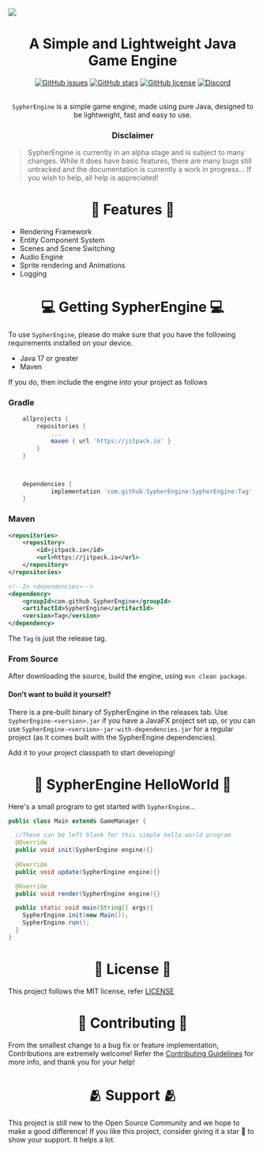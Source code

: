 <img src="https://github.com/SypherEngine/SypherEngine/blob/main/logos/SypherEngineBanner.svg">
<h1 align="center"><strong>A Simple and Lightweight Java Game Engine</strong></h1>

<div align="center">
  <a href="https://github.com/SypherEngine/SypherEngine/issues"><img alt="GitHub issues" src="https://img.shields.io/github/issues/SypherEngine/SypherEngine?style=for-the-badge"></a>
  <a href="https://github.com/SypherEngine/SypherEngine/stargazers"><img alt="GitHub stars" src="https://img.shields.io/github/stars/SypherEngine/SypherEngine?style=for-the-badge"></a>
  <a href="https://github.com/SypherEngine/SypherEngine/blob/main/LICENSE"><img alt="GitHub license" src="https://img.shields.io/github/license/SypherEngine/SypherEngine?style=for-the-badge"></a>
  <a href="https://discord.gg/NqEfyxVufP"><img alt="Discord" src="https://img.shields.io/discord/933650222347857971?style=for-the-badge"></a>
</div>

<br>

<p align="center"><code>SypherEngine</code> is a simple game engine, made using pure Java, designed to be lightweight, fast and easy to use.</p> 

<h3 align="center"><strong>Disclaimer</strong></h3> 

> SypherEngine is currently in an alpha stage and is subject to many changes. While it does have basic features, there are many bugs still untracked and the documentation is currently a work in progress... If you wish to help, all help is appreciated!

<h1 align="center">🔨 Features 🔨</h1> 

- Rendering Framework
- Entity Component System
- Scenes and Scene Switching
- Audio Engine
- Sprite rendering and Animations
- Logging

<h1 align="center">💻 Getting SypherEngine 💻</h1>

To use `SypherEngine`, please do make sure that you have the following requirements installed on your device.

- Java 17 or greater
- Maven

If you do, then include the engine into your project as follows

### Gradle
```groovy
	allprojects {
		repositories {
			...
			maven { url 'https://jitpack.io' }
		}
	}



	dependencies {
	        implementation 'com.github.SypherEngine:SypherEngine:Tag'
	}

```

### Maven
```xml
<repositories>
	<repository>	
		<id>jitpack.io</id>
		<url>https://jitpack.io</url>
	</repository>
</repositories>

<!--In <dependencies>-->
<dependency>
  	<groupId>com.github.SypherEngine</groupId>
  	<artifactId>SypherEngine</artifactId>
  	<version>Tag</version>
</dependency>
```

The `Tag` is just the release tag.

### From Source

After downloading the source, build the engine, using `mvn clean package`.

#### Don't want to build it yourself?
There is a pre-built binary of SypherEngine in the releases tab. Use `SypherEngine-<version>.jar` if you have a JavaFX project set up, or you can use `SypherEngine-<version>-jar-with-dependencies.jar` for a regular project (as it comes built with the SypherEngine dependencies).

Add it to your project classpath to start developing!

<h1 align="center">👋 SypherEngine HelloWorld 👋</h1>

Here's a small program to get started with `SypherEngine`...

```java
public class Main extends GameManager {

  //These can be left blank for this simple hello world program
  @Override
  public void init(SypherEngine engine){}
  
  @Override
  public void update(SypherEngine engine){}

  @Override
  public void render(SypherEngine engine){}

  public static void main(String[] args){
    SypherEngine.init(new Main());
    SypherEngine.run();
  }
}
```
<h1 align="center">📇 License 📇</h1>

This project follows the MIT license, refer [LICENSE](https://github.com/SypherEngine/SypherEngine/blob/main/LICENSE)

<h1 align="center">🤝 Contributing 🤝</h1>

From the smallest change to a bug fix or feature implementation, Contributions are extremely welcome! Refer the [Contributing Guidelines](https://github.com/SypherEngine/SypherEngine/blob/main/CONTRIBUTING.md) for more info, and thank you for your help!

<h1 align="center">🫂 Support 🫂</h1>

This project is still new to the Open Source Community and we hope to make a good difference! If you like this project, consider giving it a star 🌟 to show your support. It helps a lot.
